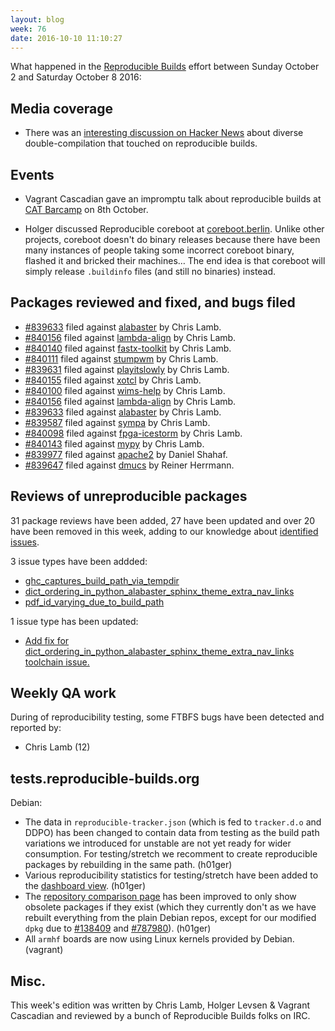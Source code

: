 ```yaml
---
layout: blog
week: 76
date: 2016-10-10 11:10:27
---
```


What happened in the [Reproducible
Builds](https://wiki.debian.org/ReproducibleBuilds) effort between Sunday October 2 and Saturday October 8 2016:

Media coverage
--------------

* There was an [interesting discussion on Hacker News](https://news.ycombinator.com/item?id=12666923) about diverse double-compilation that touched on reproducible builds.

Events
------

* Vagrant Cascadian gave an impromptu talk about reproducible builds at [CAT Barcamp](catbarcamp.org) on 8th October.

* Holger discussed Reproducible coreboot at [coreboot.berlin](https://coreboot.berlin). Unlike other projects, coreboot doesn't do binary releases because there have been many instances of people taking some incorrect coreboot binary, flashed it and bricked their machines… The end idea is that coreboot will simply release `.buildinfo` files (and still no binaries) instead.

Packages reviewed and fixed, and bugs filed
-------------------------------------------

* <a href="https://bugs.debian.org/839633">#839633</a> filed against <a href="https://tracker.debian.org/pkg/alabaster">alabaster</a> by Chris Lamb.
* <a href="https://bugs.debian.org/840156">#840156</a> filed against <a href="https://tracker.debian.org/pkg/lambda-align">lambda-align</a> by Chris Lamb.
* <a href="https://bugs.debian.org/840140">#840140</a> filed against <a href="https://tracker.debian.org/pkg/fastx-toolkit">fastx-toolkit</a> by Chris Lamb.
* <a href="https://bugs.debian.org/840111">#840111</a> filed against <a href="https://tracker.debian.org/pkg/stumpwm">stumpwm</a> by Chris Lamb.
* <a href="https://bugs.debian.org/839631">#839631</a> filed against <a href="https://tracker.debian.org/pkg/playitslowly">playitslowly</a> by Chris Lamb.
* <a href="https://bugs.debian.org/840155">#840155</a> filed against <a href="https://tracker.debian.org/pkg/xotcl">xotcl</a> by Chris Lamb.
* <a href="https://bugs.debian.org/840100">#840100</a> filed against <a href="https://tracker.debian.org/pkg/wims-help">wims-help</a> by Chris Lamb.
* <a href="https://bugs.debian.org/840156">#840156</a> filed against <a href="https://tracker.debian.org/pkg/lambda-align">lambda-align</a> by Chris Lamb.
* <a href="https://bugs.debian.org/839633">#839633</a> filed against <a href="https://tracker.debian.org/pkg/alabaster">alabaster</a> by Chris Lamb.
* <a href="https://bugs.debian.org/839587">#839587</a> filed against <a href="https://tracker.debian.org/pkg/sympa">sympa</a> by Chris Lamb.
* <a href="https://bugs.debian.org/840098">#840098</a> filed against <a href="https://tracker.debian.org/pkg/fpga-icestorm">fpga-icestorm</a> by Chris Lamb.
* <a href="https://bugs.debian.org/840143">#840143</a> filed against <a href="https://tracker.debian.org/pkg/mypy">mypy</a> by Chris Lamb.
* <a href="https://bugs.debian.org/839977">#839977</a> filed against <a href="https://tracker.debian.org/pkg/apache2">apache2</a> by Daniel Shahaf.
* <a href="https://bugs.debian.org/839647">#839647</a> filed against <a href="https://tracker.debian.org/pkg/dmucs">dmucs</a> by Reiner Herrmann.

Reviews of unreproducible packages
----------------------------------

31 package reviews have been added, 27 have been updated and over 20 have been removed in this week,
adding to our knowledge about [identified issues](https://tests.reproducible-builds.org/debian/index_issues.html).

3 issue types have been addded:

- [ghc\_captures\_build\_path\_via\_tempdir](https://anonscm.debian.org/git/reproducible/notes.git/commit/?id=d983dee)
- [dict\_ordering\_in\_python\_alabaster\_sphinx\_theme\_extra\_nav\_links](https://anonscm.debian.org/git/reproducible/notes.git/commit/?id=ea3ef2d)
- [pdf\_id\_varying\_due\_to\_build\_path](https://anonscm.debian.org/git/reproducible/notes.git/commit/?id=4393a22)

1 issue type has been updated:

- [Add fix for dict\_ordering\_in\_python\_alabaster\_sphinx\_theme\_extra\_nav\_links toolchain issue.](https://anonscm.debian.org/git/reproducible/notes.git/commit/?id=718d863)

Weekly QA work
--------------

During of reproducibility testing, some FTBFS bugs have been detected and
reported by:

 - Chris Lamb (12)

tests.reproducible-builds.org
-----------------------

Debian:

- The data in `reproducible-tracker.json` (which is fed to `tracker.d.o` and DDPO) has been changed to contain data from testing as the build path variations we introduced for unstable are not yet ready for wider consumption. For testing/stretch we recomment to create reproducible packages by rebuilding in the same path. (h01ger)
- Various reproducibility statistics for testing/stretch have been added to the [dashboard view](https://tests.reproducible-builds.org/debian/reproducible.html). (h01ger)
- The [repository comparison page](https://tests.reproducible-builds.org/debian/index_repositories.html) has been improved to only show obsolete packages if they exist (which they currently don't as we have rebuilt everything from the plain Debian repos, except for our modified `dpkg` due to <a href="https://bugs.debian.org/138409">#138409</a> and <a href="https://bugs.debian.org/787980">#787980</a>). (h01ger)
- All `armhf` boards are now using Linux kernels provided by Debian. (vagrant)

Misc.
-----

This week's edition was written by Chris Lamb, Holger Levsen & Vagrant Cascadian and reviewed by a bunch of Reproducible Builds folks on IRC.
